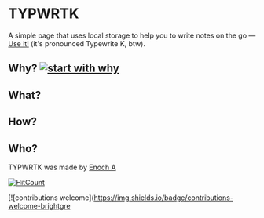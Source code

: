 # TYPWRTK

A simple page that uses local storage to help you to write notes on the go — [Use it!](http://typwr.tk) (it's pronounced Typewrite K, btw).

## Why? [![start with why](https://img.shields.io/badge/start%20with-why%3F-brightgreen.svg?style=flat)](http://www.ted.com/talks/simon_sinek_how_great_leaders_inspire_action)

## What?

## How?

## Who?

TYPWRTK was made by [Enoch A](http://enociz.me)

[![HitCount](https://hitt.herokuapp.com/enociz/badges.svg)](https://github.com/enociz/badges)

[![contributions welcome](https://img.shields.io/badge/contributions-welcome-brightgre
